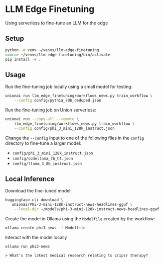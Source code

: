 # LLM Edge Finetuning

Using serverless to fine-tune an LLM for the edge

## Setup

```bash
python -m venv ~/venvs/llm-edge-finetuning
source ~/venvs/llm-edge-finetuning/bin/activate
pip install -e .
```

## Usage

Run the fine-tuning job locally using a small model for testing:

```bash
unionai run llm_edge_finetuning/workflows_news.py train_workflow \
    --config config/pythia_70b_deduped.json
```

Run the fine-tuning job on Union serverless:

```bash
unionai run --copy-all --remote \
    llm_edge_finetuning/workflows_news.py train_workflow \
    --config config/phi_3_mini_128k_instruct.json
```

Change the `--config` input to one of the following files in the `config`
directory to fine-tune a larger model:

- `config/phi_3_mini_128k_instruct.json` 
- `config/codellama_7b_hf.json`
- `config/llama_3_8b_instruct.json`

## Local Inference

Download the fine-tuned model:

```bash
huggingface-cli download \
   unionai/Phi-3-mini-128k-instruct-news-headlines-gguf \
    --local-dir ~/models/phi-3-mini-128k-instruct-news-headlines-gguf
```

Create the model in Ollama using the `Modelfile` created by the workflow:

```bash
ollama create phi3-news -f Modelfile
```

Interact with the model locally

```bash
ollama run phi3-news
```

```
> What's the latest medical research relating to cripsr therapy?
```
